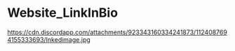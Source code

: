 # Website_LinkInBio


https://cdn.discordapp.com/attachments/923343160334241873/1124087694155333693/Inkedimage.jpg
